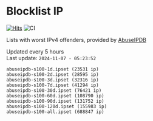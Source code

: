 # Blocklist IP

[![Hits](https://hits.seeyoufarm.com/api/count/incr/badge.svg?url=https%3A%2F%2Fgithub.com%2Fborestad%2Fblocklist-ip%2F&count_bg=%2379C83D&title_bg=%23555555&icon=&icon_color=%23E7E7E7&title=hits&edge_flat=false)](https://hits.seeyoufarm.com)  ![CI](https://img.shields.io/github/workflow/status/borestad/blocklist-ip/CI?style=flat-square)

Lists with worst IPv4 offenders, provided by [AbuseIPDB](https://www.abuseipdb.com/)

<!-- FOOTER-PLACEHOLDER -->
Updated every 5 hours<br>
Last update: `2024-11-07 - 05:23:52`
```
abuseipdb-s100-1d.ipset (23531 ip)
abuseipdb-s100-2d.ipset (28595 ip)
abuseipdb-s100-3d.ipset (32316 ip)
abuseipdb-s100-7d.ipset (41294 ip)
abuseipdb-s100-30d.ipset (76421 ip)
abuseipdb-s100-60d.ipset (108790 ip)
abuseipdb-s100-90d.ipset (131752 ip)
abuseipdb-s100-120d.ipset (155983 ip)
abuseipdb-s100-all.ipset (688847 ip)
```
